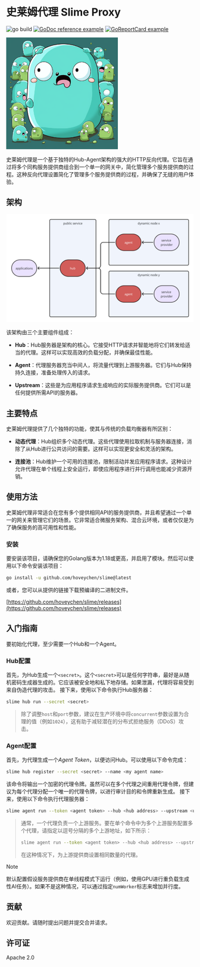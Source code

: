 # 史莱姆代理 Slime Proxy

![go build](https://github.com/hoveychen/slime/actions/workflows/go.yml/badge.svg)
[![GoDoc reference example](https://img.shields.io/badge/godoc-reference-blue.svg)](https://godoc.org/github.com/hoveychen/slime)
[![GoReportCard example](https://goreportcard.com/badge/github.com/hoveychen/slime)](https://goreportcard.com/report/github.com/hoveychen/slime)

<img src="https://github.com/hoveychen/slime/raw/main/docs/mascot.png" width="300px">

史莱姆代理是一个基于独特的Hub-Agent架构的强大的HTTP反向代理。它旨在通过将多个同构服务提供商组合到一个单一的网关中，简化管理多个服务提供商的过程。这种反向代理设置简化了管理多个服务提供商的过程，并确保了无缝的用户体验。

## 架构

<img src="https://github.com/hoveychen/slime/raw/main/docs/architecture.png" width="600x">

该架构由三个主要组件组成：

- **Hub**：Hub服务器是架构的核心。它接受HTTP请求并智能地将它们转发给适当的代理。这样可以实现高效的负载分配，并确保最佳性能。

- **Agent**：代理服务器充当中间人，将流量代理到上游服务器。它们与Hub保持持久连接，准备处理传入的请求。

- **Upstream**：这些是为应用程序请求生成响应的实际服务提供商。它们可以是任何提供所需API的服务器。

## 主要特点

史莱姆代理提供了几个独特的功能，使其与传统的负载均衡器有所区别：

- **动态代理**：Hub组织多个动态代理。这些代理使用拉取机制与服务器连接，消除了从Hub进行公共访问的需要。这样可以实现更安全和灵活的架构。

- **连接池**：Hub维护一个可用的连接池，限制活动并发应用程序请求。这种设计允许代理在单个线程上安全运行，即使应用程序进行并行调用也能减少资源开销。

## 使用方法

史莱姆代理非常适合在您有多个提供相同API的服务提供商，并且希望通过一个单一的网关来管理它们的场景。它非常适合微服务架构、混合云环境，或者仅仅是为了确保服务的高可用性和性能。

### 安装

要安装该项目，请确保您的Golang版本为1.18或更高，并启用了模块。然后可以使用以下命令安装该项目：
```bash
go install -u github.com/hoveychen/slime@latest
```
或者，您可以从提供的链接下载预编译的二进制文件。

[https://github.com/hoveychen/slime/releases](https://github.com/hoveychen/slime/releases)

## 入门指南

要初始化代理，至少需要一个Hub和一个Agent。

### Hub配置

首先，为Hub生成一个`<secret>`。这个`<secret>`可以是任何字符串，最好是从随机密码生成器生成的。它应该被安全地和私下地存储。如果泄漏，代理将容易受到来自伪造代理的攻击。
接下来，使用以下命令执行Hub服务器：

```bash
slime hub run --secret <secret>
```

> 除了调整`host`和`port`参数，建议在生产环境中将`concurrent`参数设置为合理的值（例如`1024`），这有助于减轻潜在的分布式拒绝服务（DDoS）攻击。

### Agent配置

首先，为代理生成一个*Agent Token*，以便访问Hub。可以使用以下命令完成：

```bash
slime hub register --secret <secret> --name <my agent name>
```

该命令将输出一个加密的代理令牌。虽然可以在多个代理之间重用代理令牌，但建议为每个代理分配一个唯一的代理令牌，以进行审计目的和令牌重新生成。
接下来，使用以下命令执行代理服务器：

```bash
slime agent run --token <agent token> --hub <hub address> --upstream <upstream address> 
```

> 通常，一个代理负责一个上游服务。要在单个命令中为多个上游服务配置多个代理，请指定以逗号分隔的多个上游地址，如下所示：
> ```bash
> slime agent run --token <agent token> --hub <hub address> --upstream <upstream1>,<upstream2>,<upstream3>
> ```
> 在这种情况下，为上游提供商设置相同数量的代理。

> [!NOTE]
> 默认配置假设服务提供商在单线程模式下运行（例如，使用GPU进行重负载生成性AI任务）。如果不是这种情况，可以通过指定`numWorker`标志来增加并行度。

## 贡献

欢迎贡献。请随时提出问题并提交合并请求。

## 许可证

Apache 2.0